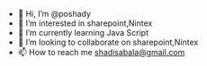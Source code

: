 - 👋 Hi, I’m @poshady
- 👀 I’m interested in sharepoint,Nintex
- 🌱 I’m currently learning Java Script
- 💞️ I’m looking to collaborate on sharepoint,Nintex
- 📫 How to reach me shadisabala@gmail.com

<!---
poshady/poshady is a ✨ special ✨ repository because its `README.md` (this file) appears on your GitHub profile.
You can click the Preview link to take a look at your changes.
--->
